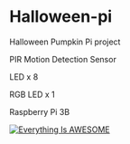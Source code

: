 # Halloween-pi
Halloween Pumpkin Pi project

PIR Motion Detection Sensor 

LED x 8

RGB LED x 1

Raspberry Pi 3B

[![Everything Is AWESOME](https://img.youtube.com/vi/5maUgGJAgGk/0.jpg)](https://www.youtube.com/watch?v=5maUgGJAgGk "Everything Is AWESOME")
